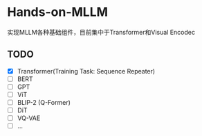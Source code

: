 # Hands-on-MLLM

实现MLLM各种基础组件，目前集中于Transformer和Visual Encodec

## TODO

- [x] Transformer(Training Task: Sequence Repeater)
- [ ] BERT
- [ ] GPT
- [ ] ViT
- [ ] BLIP-2 (Q-Former)
- [ ] DiT
- [ ] VQ-VAE
- [ ] ...
